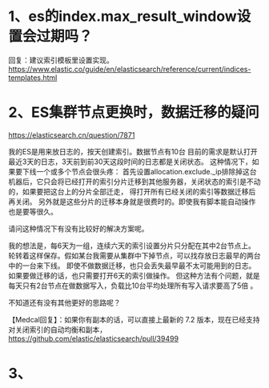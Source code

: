 # 1、es的index.max_result_window设置会过期吗？
回复：建议索引模板里设置实现。
https://www.elastic.co/guide/en/elasticsearch/reference/current/indices-templates.html

# 2、ES集群节点更换时，数据迁移的疑问

https://elasticsearch.cn/question/7871

我的ES是用来放日志的，按天创建索引。数据节点有10台
目前的需求是默认打开最近3天的日志，3天前到前30天这段时间的日志都是关闭状态。
这种情况下，如果要下线一个或多个节点会很头疼：
首先设置allocation.exclude._ip排除掉这台机器后，它只会将已经打开的索引分片迁移到其他服务器，关闭状态的索引是不动的，如果要把这台上的分片全部迁走，
得打开所有已经关闭的索引等数据迁移后再关闭。
另外就是这些分片的迁移本身就是很费时的。即使我有脚本能自动操作也是要等很久。

请问这种情况下有没有比较好的解决方案呢。

我的想法是，每6天为一组，连续六天的索引设置分片只分配在其中2台节点上。轮转着这样保存。假如某台我需要从集群中下掉节点，可以找存放日志最早的两台中的一台来下线。
即使不做数据迁移，也只会丢失最早最不太可能用到的日志。如果要做迁移的话，也只需要打开6天的索引做操作。
但这种方法有个问题，就是每天只有2台节点在做数据写入，负载比10台平均处理所有写入请求要高了5倍 。

不知道还有没有其他更好的思路呢？

【Medcal回复】：如果你有副本的话，可以直接上最新的 7.2 版本，现在已经支持对关闭索引的自动均衡和副本，
https://github.com/elastic/elasticsearch/pull/39499

# 3、
